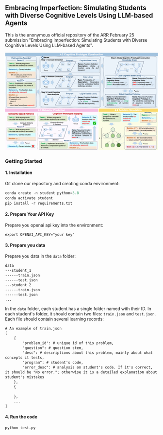 ## Embracing Imperfection: Simulating Students with Diverse Cognitive Levels Using LLM-based Agents

This is the anonymous official repository of the ARR February 25 submission "Embracing Imperfection: Simulating Students with Diverse Cognitive Levels Using LLM-based Agents".

![](images/method.png)

### Getting Started

#### 1. Installation

Git clone our repository and creating conda environment:

```python
conda create -n student python=3.8
conda activate student
pip install -r requirements.txt
```

#### 2. Prepare Your API Key

Prepare you openai api key into the environment:

```
export OPENAI_API_KEY="your key"
```

#### 3. Prepare you data

Prepare you data in the `data` folder:

```
data
---student_1
------train.json
------test.json
---student_2
------train.json
------test.json
...
```

 In the `data` folder, each student has a single folder named with their ID. In each student's folder, it should contain two files: `train.json` and `test.json`. Each file should contain several learning records:

```
# An example of train.json
[
	{
		"problem_id": # unique id of this problem,
		"question": # question stem,
		"desc": # descriptions about this problem, mainly about what concepts it tests,
		"program": # student's code,
		"error_desc": # analysis on student's code. If it's correct, it should be "No error."; otherwise it is a detailed explanation about student's mistakes
	},
	{
	
	},
	...
]
```

#### 4. Run the code

```
python test.py
```

